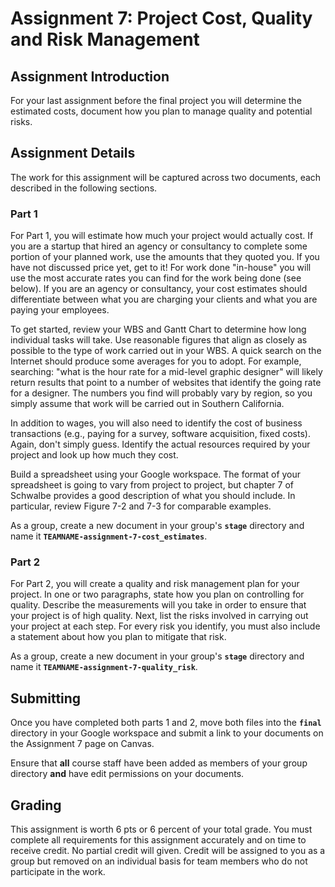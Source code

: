 Assignment 7: Project Cost, Quality and Risk Management
======================================================

## Assignment Introduction

For your last assignment before the final project you will determine the estimated costs, document how you plan to manage quality and potential risks.

## Assignment Details

The work for this assignment will be captured across two documents, each described in the following sections.

### Part 1

For Part 1, you will estimate how much your project would actually cost. If you are a startup that hired an agency or consultancy to complete some portion of your planned work, use the amounts that they quoted you. If you have not discussed price yet, get to it! For work done "in-house" you will use the most accurate rates you can find for the work being done (see below). If you are an agency or consultancy, your cost estimates should differentiate between what you are charging your clients and what you are paying your employees.

To get started, review your WBS and Gantt Chart to determine how long individual tasks will take. Use reasonable figures that align as closely as possible to the type of work carried out in your WBS. A quick search on the Internet should produce some averages for you to adopt. For example, searching: "what is the hour rate for a mid-level graphic designer" will likely return results that point to a number of websites that identify the going rate for a designer. The numbers you find will probably vary by region, so you simply assume that work will be carried out in Southern California.

In addition to wages, you will also need to identify the cost of business transactions (e.g., paying for a survey, software acquisition, fixed costs). Again, don't simply guess. Identify the actual resources required by your project and look up how much they cost.

Build a spreadsheet using your Google workspace. The format of your spreadsheet is going to vary from project to project, but chapter 7 of Schwalbe provides a good description of what you should include. In particular, review Figure 7-2 and 7-3 for comparable examples.

As a group, create a new document in your group's **`stage`** directory and name it **`TEAMNAME-assignment-7-cost_estimates`**.

### Part 2

For Part 2, you will create a quality and risk management plan for your project. In one or two paragraphs, state how you plan on controlling for quality. Describe the measurements will you take in order to ensure that your project is of high quality. Next, list the risks involved in carrying out your project at each step. For every risk you identify, you must also include a statement about how you plan to mitigate that risk.

As a group, create a new document in your group's **`stage`** directory and name it **`TEAMNAME-assignment-7-quality_risk`**.

## Submitting 

Once you have completed both parts 1 and 2, move both files into the **`final`** directory in your Google workspace and submit a link to your documents on the Assignment 7 page on Canvas.

Ensure that **all** course staff have been added as members of your group directory **and** have edit permissions on your documents.

## Grading

This assignment is worth 6 pts or 6 percent of your total grade. You must complete all requirements for this assignment accurately and on time to receive credit. No partial credit will given. Credit will be assigned to you as a group but removed on an individual basis for team members who do not participate in the work.
